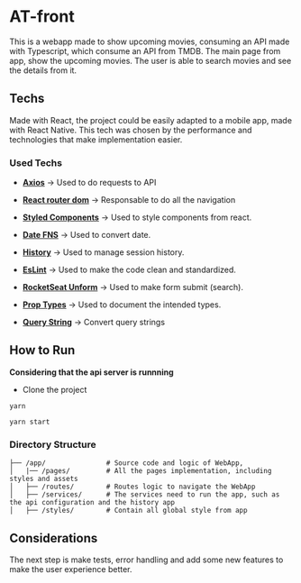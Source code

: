 # AT-front

This is a webapp made to show upcoming movies, consuming an API made with Typescript, which consume an API from TMDB.
The main page from app, show the upcoming movies. The user is able to search movies and see the details from it.

## Techs

Made with React, the project could be easily adapted to a mobile app, made with React Native. This tech was chosen
by the performance and technologies that make implementation easier.

### Used Techs

- **[Axios](https://www.npmjs.com/package/axios "axios")** -> Used to do requests to API

- **[React router dom](https://www.npmjs.com/package/react-router-dom)** -> Responsable to do all the navigation

- **[Styled Components](https://styled-components.com)** -> Used to style components from react.

- **[Date FNS](https://date-fns.org)** -> Used to convert date.

- **[History](https://www.npmjs.com/package/react-history)** -> Used to manage session history.

- **[EsLint](https://www.npmjs.com/package/eslint)** -> Used to make the code clean and standardized.

- **[RocketSeat Unform](https://www.npmjs.com/package/@rocketseat/unform)** -> Used to make form submit (search).

- **[Prop Types](https://www.npmjs.com/package/prop-types)** -> Used to document the intended types.

- **[Query String](https://www.npmjs.com/package/query-string)** -> Convert query strings

## How to Run
**Considering that the api server is runnning**

- Clone the project

```
yarn
```

```
yarn start
```

### Directory Structure

```
├── /app/               # Source code and logic of WebApp,
│   |── /pages/         # All the pages implementation, including styles and assets
│   ├── /routes/        # Routes logic to navigate the WebApp
│   ├── /services/      # The services need to run the app, such as the api configuration and the history app
│   ├── /styles/        # Contain all global style from app
```

## Considerations
The next step is make tests, error handling and add some new features to make the user experience better.
